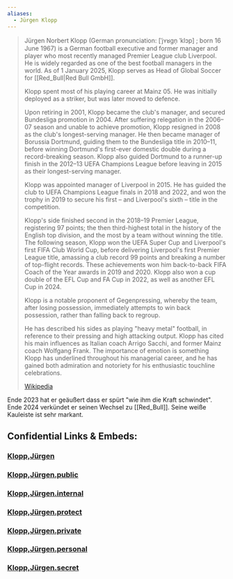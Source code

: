 ```yaml
---
aliases:
  - Jürgen Klopp
---
```


> Jürgen Norbert Klopp (German pronunciation: [ˈjʏʁɡn̩ ˈklɔp] ; born 16 June 1967) 
> is a German football executive and former manager and player 
> who most recently managed Premier League club Liverpool. 
> He is widely regarded as one of the best football managers in the world. 
> As of 1 January 2025, Klopp serves as Head of Global Soccer for [[Red_Bull|Red Bull GmbH]].
>
> Klopp spent most of his playing career at Mainz 05. 
> He was initially deployed as a striker, but was later moved to defence. 
> 
> Upon retiring in 2001, Klopp became the club's manager, and secured Bundesliga promotion in 2004. 
> After suffering relegation in the 2006–07 season and unable to achieve promotion, 
> Klopp resigned in 2008 as the club's longest-serving manager. He then became manager of Borussia Dortmund, guiding them to the Bundesliga title in 2010–11, before winning Dortmund's first-ever domestic double during a record-breaking season. Klopp also guided Dortmund to a runner-up finish in the 2012–13 UEFA Champions League before leaving in 2015 as their longest-serving manager.
>
> Klopp was appointed manager of Liverpool in 2015. 
> He has guided the club to UEFA Champions League finals in 2018 and 2022, 
> and won the trophy in 2019 to secure his first – and Liverpool's sixth – title in the competition. 
> 
> Klopp's side finished second in the 2018–19 Premier League, registering 97 points; the then third-highest total in the history of the English top division, and the most by a team without winning the title. The following season, Klopp won the UEFA Super Cup and Liverpool's first FIFA Club World Cup, before delivering Liverpool's first Premier League title, amassing a club record 99 points and breaking a number of top-flight records. These achievements won him back-to-back FIFA Coach of the Year awards in 2019 and 2020. Klopp also won a cup double of the EFL Cup and FA Cup in 2022, as well as another EFL Cup in 2024.
>
> Klopp is a notable proponent of Gegenpressing, whereby the team, after losing possession, 
> immediately attempts to win back possession, rather than falling back to regroup. 
> 
> He has described his sides as playing "heavy metal" football, in reference to their pressing and high attacking output. 
> Klopp has cited his main influences as Italian coach Arrigo Sacchi, and former Mainz coach Wolfgang Frank. 
> The importance of emotion is something Klopp has underlined throughout his managerial career, 
> and he has gained both admiration and notoriety for his enthusiastic touchline celebrations.
>
> [Wikipedia](https://en.wikipedia.org/wiki/J%C3%BCrgen%20Klopp)

Ende 2023 hat er geäußert dass er spürt "wie ihm die Kraft schwindet". 
Ende 2024 verkündet er seinen Wechsel zu [[Red_Bull]]. 
Seine weiße Kauleiste ist sehr markant. 




## Confidential Links & Embeds: 

### [Klopp,Jürgen](/_Standards/bio/Society/Communication/Performing_Arts/Sport/Team_Sport/Football/Klopp,Jürgen.md) 

### [Klopp,Jürgen.public](/_public/bio/Society/Communication/Performing_Arts/Sport/Team_Sport/Football/Klopp,Jürgen.public.md) 

### [Klopp,Jürgen.internal](/_internal/bio/Society/Communication/Performing_Arts/Sport/Team_Sport/Football/Klopp,Jürgen.internal.md) 

### [Klopp,Jürgen.protect](/_protect/bio/Society/Communication/Performing_Arts/Sport/Team_Sport/Football/Klopp,Jürgen.protect.md) 

### [Klopp,Jürgen.private](/_private/bio/Society/Communication/Performing_Arts/Sport/Team_Sport/Football/Klopp,Jürgen.private.md) 

### [Klopp,Jürgen.personal](/_personal/bio/Society/Communication/Performing_Arts/Sport/Team_Sport/Football/Klopp,Jürgen.personal.md) 

### [Klopp,Jürgen.secret](/_secret/bio/Society/Communication/Performing_Arts/Sport/Team_Sport/Football/Klopp,Jürgen.secret.md)

